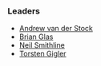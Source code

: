 ### Leaders

* [Andrew van der Stock](mailto:vanderaj@owasp.org)
* [Brian Glas](mailto:brian.glas@owasp.org)
* [Neil Smithline](mailto:neil.smithline@owasp.org)
* [Torsten Gigler](mailto:torsten.gigler@owasp.org)
